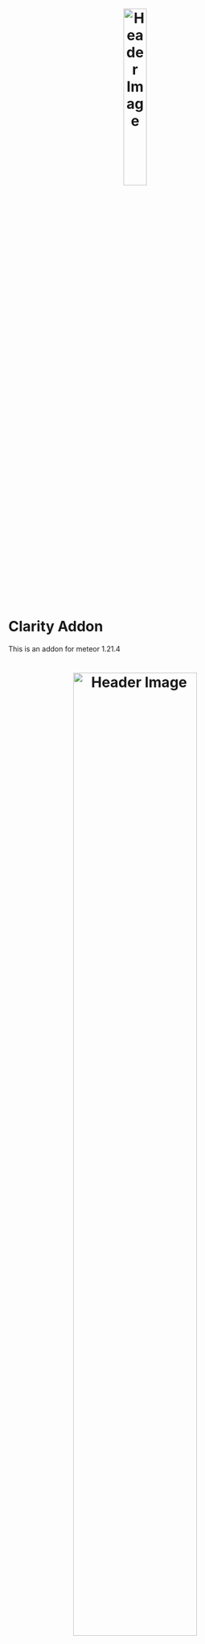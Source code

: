 <h1 align="center">
  <img src="https://r2.e-z.host/049cab41-5ed3-4a5c-a42f-5b83b721f333/pl71ntej.png" alt="Header Image" style="width:30%; max-width:600px;"/>
</h1>


# Clarity Addon
This is an addon for meteor 1.21.4
<h1 align="center">
  <img src="https://r2.e-z.host/049cab41-5ed3-4a5c-a42f-5b83b721f333/on3doicd.png" alt="Header Image" style="width:70%; max-width:600px;"/>
</h1>

# Features
## Modules
- Crasher (velocity, paper, pospam)
- Packet Charger
- Chat Bypass
- Clarity Nametags

## Commands
- getaccesstoken (gets ur current mc access token)
- changeusername <accesstoken> <username> (changes ur username with ur access token)
- safedisconnect (disconnect by sending a keepalive packet with -1 id)
- loginsession (soon)

## HUD
- Clarity-Chan (renders an image of clarity chan on screen)
- Clarity Arraylist
- Watermark
- Logo


## Credits
- Addon made by @x3ten on discord
- Exploits and Crashes found by the clarity team
- discord.gg/disabler
